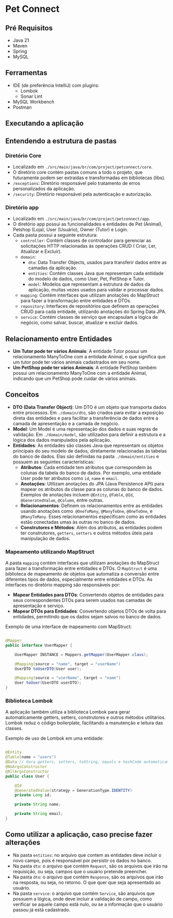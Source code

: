 # Pet Connect

## Pré Requisitos

* Java 21
* Maven
* Spring
* MySQL

## Ferramentas

* IDE (de preferência IntelliJ) com plugins:
    * Lombok
    * Sonar Lint
* MySQL Workbench
* Postman

## Executando a aplicação

## Entendendo a estrutura de pastas

### Diretório Core

* Localizado em `./src/main/java/br/com/project/petconnect/core`.
* O diretório core contém pastas comuns a todo o projeto, que futuramente podem ser extraídas e transformadas em
  bibliotecas (libs).
* `/exceptions`: Diretório responsável pelo tratamento de erros personalizados da aplicação.
* `/security`: Diretório responsável pela autenticação e autorização.

### Diretório app

* Localizado em `./src/main/java/br/com/project/petconnect/app`.
* O diretório app possui as funcionalidades e entidades de Pet (Animal), Petshop (Loja), User (Usuário), Owner (Tutor) e
  Login.
* Cada pasta possui a seguinte estrutura:
    * `controller`: Contém classes de controlador para gerenciar as solicitações HTTP relacionadas às operações CRUD (
      Criar, Ler, Atualizar e Excluir).
    * `domain`:
        * `dto`: Data Transfer Objects, usados para transferir dados entre as camadas da aplicação.
        * `entities`: Contém classes Java que representam cada entidade do modelo de dados, como User, Pet, PetShop e
          Tutor.
        * `model`: Modelos que representam a estrutura de dados da aplicação, muitas vezes usados para validar e
          processar dados.
    * `mapping`: Contém interfaces que utilizam anotações do MapStruct para fazer a transformação entre entidades e
      DTOs.
    * `repository`:  Interfaces de repositórios que definem as operações CRUD para cada entidade, utilizando anotações
      do Spring Data JPA.
    * `service`: Contém classes de serviço que encapsulam a lógica de negócio, como salvar, buscar, atualizar e excluir
      dados.

## Relacionamento entre Entidades

* **Um Tutor pode ter vários Animais**: A entidade Tutor possui um relacionamento ManyToOne com a entidade Animal, o que
  significa que um tutor pode ter vários animais cadastrados em seu nome.
* **Um PetShop pode ter vários Animais**: A entidade PetShop também possui um relacionamento ManyToOne com a entidade
  Animal, indicando que um PetShop pode cuidar de vários animais.

## Conceitos

* **DTO (Data Transfer Object)**: Um DTO é um objeto que transporta dados entre processos. Em `./domain/dto`, são
  criados para evitar a exposição direta das entidades e para facilitar a transferência de dados entre a camada de
  apresentação e a camada de negócio.
* **Model**: Um Model é uma representação dos dados e suas regras de validação. Em `./domain/model`, são utilizados para
  definir a estrutura e a lógica dos dados manipulados pela aplicação.
* **Entidades**: As entidades são classes Java que representam os objetos principais do seu modelo de dados, diretamente
  relacionadas às tabelas do banco de dados. Elas são definidas na pasta `./domain/entities` e possuem as seguintes
  características:
    * **Atributos**: Cada entidade tem atributos que correspondem às colunas da tabela do banco de dados. Por exemplo,
      uma entidade User pode ter atributos como `id`, `name` e `email`.
    * **Anotações**: Utilizam anotações do JPA (Java Persistence API) para mapear os atributos da classe para as colunas
      do banco de dados. Exemplos de anotações incluem `@Entity`, `@Table`, `@Id`, `@GeneratedValue`, `@Column`, entre
      outras.
    * **Relacionamentos**: Definem os relacionamentos entre as entidades usando anotações
      como` @OneToMany`, `@ManyToOne`, `@OneToOne`, e` @ManyToMany`. Esses relacionamentos especificam como as entidades
      estão conectadas umas às outras no banco de dados.
    * **Construtores e Métodos**: Além dos atributos, as entidades podem ter construtores, `getters`, `setters` e outros
      métodos úteis para manipulação de dados.

### Mapeamento utilizando MapStruct

A pasta `mapping` contém interfaces que utilizam anotações do MapStruct para fazer a transformação entre entidades e
DTOs. O `MapStruct` é uma biblioteca de mapeamento de objetos que automatiza a conversão entre diferentes tipos de
dados, especialmente entre entidades e DTOs. As interfaces no diretório mapping são responsáveis por:

* **Mapear Entidades para DTOs**: Convertendo objetos de entidades para seus correspondentes DTOs para serem usados nas
  camadas de apresentação e serviço.
* **Mapear DTOs para Entidades**: Convertendo objetos DTOs de volta para entidades, permitindo que os dados sejam salvos
  no banco de dados.

Exemplo de uma interface de mapeamento com MapStruct:

```java

@Mapper
public interface UserMapper {

    UserMapper INSTANCE = Mappers.getMapper(UserMapper.class);

    @Mapping(source = "name", target = "userName")
    UserDTO toUserDTO(User user);

    @Mapping(source = "userName", target = "name")
    User toUser(UserDTO userDTO);
}

```

### Biblioteca Lombok

A aplicação também utiliza a biblioteca Lombok para gerar automaticamente getters, setters, construtores e outros
métodos utilitários. Lombok reduz o código boilerplate, facilitando a manutenção e leitura das classes.

Exemplo de uso de Lombok em uma entidade:

```java

@Entity
@Table(name = "users")
@Data // Gera getters, setters, toString, equals e hashCode automaticamente
@NoArgsConstructor
@AllArgsConstructor
public class User {

    @Id
    @GeneratedValue(strategy = GenerationType.IDENTITY)
    private Long id;

    private String name;

    private String email;
}
```

## Como utilizar a aplicação, caso precise fazer alterações

* Na pasta `entities`: no arquivo que contem as entidades deve incluir o novo campo, pois é responsável por persistir os
  dados no banco.
* Na pasta `dto`: o arquivo que contém `Request`, são os arquivos que irão na requisição, ou seja, campos que o usuário
  pretende preencher.
* Na pasta `dto`: o arquivo que contém `Response`, são os arquivos que irão na resposta, ou seja, no retorno. O que quer
  que seja apresentado ao usuário.
* Na pasta `service`: o arquivo que contém `Service`, são arquivos que possuem a lógica, onde deve incluir a validação
  de campo, como verificar se aquele campo está nulo, ou se a informação que o usuário passou já está cadastrado.